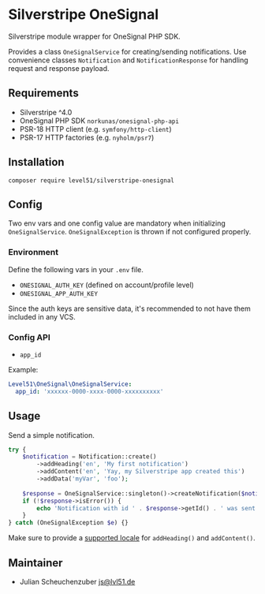 # Silverstripe OneSignal

Silverstripe module wrapper for OneSignal PHP SDK.

Provides a class `OneSignalService` for creating/sending notifications.
Use convenience classes `Notification` and `NotificationResponse` for handling request and response payload.

## Requirements

- Silverstripe ^4.0
- OneSignal PHP SDK `norkunas/onesignal-php-api`
- PSR-18 HTTP client (e.g. `symfony/http-client`)
- PSR-17 HTTP factories (e.g. `nyholm/psr7`) 

## Installation

```
composer require level51/silverstripe-onesignal
```

## Config

Two env vars and one config value are mandatory when initializing `OneSignalService`.
`OneSignalException` is thrown if not configured properly.

### Environment

Define the following vars in your `.env` file.

- `ONESIGNAL_AUTH_KEY` (defined on account/profile level)
- `ONESIGNAL_APP_AUTH_KEY`

Since the auth keys are sensitive data, it's recommended to not have them included in any VCS.

### Config API

- `app_id`

Example:

```yml
Level51\OneSignal\OneSignalService:
  app_id: 'xxxxxx-0000-xxxx-0000-xxxxxxxxxx'
```

## Usage

Send a simple notification.

```php
try {
    $notification = Notification::create()
        ->addHeading('en', 'My first notification')
        ->addContent('en', 'Yay, my Silverstripe app created this')
        ->addData('myVar', 'foo');
    
    $response = OneSignalService::singleton()->createNotification($notification);
    if (!$response->isError()) {
        echo 'Notification with id ' . $response->getId() . ' was sent to ' . $response->getRecipientsCount() . ' recipients';
    }
} catch (OneSignalException $e) {}
```

Make sure to provide a [supported locale](https://documentation.onesignal.com/docs/language-localization#what-languages-are-supported) for `addHeading()` and `addContent()`.

## Maintainer

- Julian Scheuchenzuber <js@lvl51.de>
